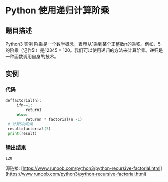 # Python 使用递归计算阶乘

## 题目描述
Python3 实例
阶乘是一个数学概念，表示从1乘到某个正整数n的乘积。例如，5的阶乘（记作5!）是12345 = 120。我们可以使用递归的方法来计算阶乘。递归是一种函数调用自身的技术。

## 实例
### 代码
```python
deffactorial(n):
     ifn==1:
         return1
     else:
         returnn * factorial(n -1)
 # 计算5的阶乘
 result=factorial(5)
 print(result)
```
### 输出结果
```
120
```
源链接: [https://www.runoob.com/python3/python-recursive-factorial.html](https://www.runoob.com/python3/python-recursive-factorial.html)
